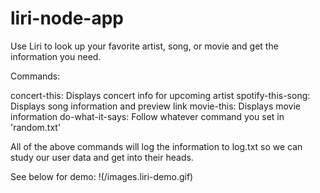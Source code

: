 # liri-node-app

Use Liri to look up your favorite artist, song, or movie and get the information you need.

Commands:

concert-this: Displays concert info for upcoming artist
spotify-this-song: Displays song information and preview link
movie-this: Displays movie information
do-what-it-says: Follow whatever command you set in 'random.txt'

All of the above commands will log the information to log.txt so we can study our user data and get into their heads.

See below for demo:
!(/images.liri-demo.gif)